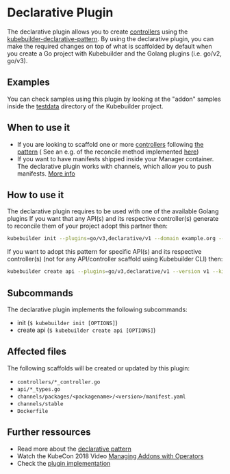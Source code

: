 # Declarative Plugin

The declarative plugin allows you to create [controllers][controller-runtime] using the [kubebuilder-declarative-pattern][kubebuilder-declarative-pattern]. 
By using the declarative plugin, you can make the required changes on top of what is scaffolded by default when you create a Go project with Kubebuilder and the Golang plugins (i.e. go/v2, go/v3). 

<aside class="note">
<h1>Examples</h1>

You can check samples using this plugin by looking at the "addon" samples inside the [testdata][testdata] directory of the Kubebuilder project.

</aside> 


## When to use it

- If you are looking to scaffold one or more [controllers][controller-runtime] following [the pattern][kubebuilder-declarative-pattern] ( See an e.g. of the reconcile method implemented [here][addon-v3-controller]) 
- If you want to have manifests shipped inside your Manager container. The declarative plugin works with channels, which allow you to push manifests. [More info][addon-channels-info]

## How to use it

The declarative plugin requires to be used with one of the available Golang plugins
If you want that any API(s) and its respective controller(s) generate to reconcile them of your project adopt this partner then:  

```sh
kubebuilder init --plugins=go/v3,declarative/v1 --domain example.org --repo example.org/guestbook-operator
```

If you want to adopt this pattern for specific API(s) and its respective controller(s) (not for any API/controller scaffold using Kubebuilder CLI) then:  

```sh
kubebuilder create api --plugins=go/v3,declarative/v1 --version v1 --kind Guestbook
```

## Subcommands

The declarative plugin implements the following subcommands:

* init (`$ kubebuilder init [OPTIONS]`)
* create api (`$ kubebuilder create api [OPTIONS]`)

## Affected files

The following scaffolds will be created or updated by this plugin:

* `controllers/*_controller.go`
* `api/*_types.go`
* `channels/packages/<packagename>/<version>/manifest.yaml`
* `channels/stable`
* `Dockerfile`

## Further ressources

* Read more about the [declarative pattern][kubebuilder-declarative-pattern]
* Watch the KubeCon 2018 Video [Managing Addons with Operators][kubecon-video]
* Check the [plugin implementation][plugin-implementation]

[dockerfile-addon]: https://github.com/kubernetes-sigs/kubebuilder/blob/master/testdata/project-v3-addon/Dockerfile#L16-L19
[addon-channels-info]: https://github.com/kubernetes-sigs/kubebuilder-declarative-pattern/blob/master/docs/addon/walkthrough/README.md#adding-a-manifest
[controller-runtime]: https://github.com/kubernetes-sigs/controller-runtime
[kubebuilder-declarative-pattern]: https://github.com/kubernetes-sigs/kubebuilder-declarative-pattern
[testdata]: https://github.com/kubernetes-sigs/kubebuilder/tree/master/testdata/
[kubecon-video]: https://www.youtube.com/watch?v=LPejvfBR5_w
[plugin-implementation]: https://github.com/kubernetes-sigs/kubebuilder/tree/master/pkg/plugins/golang/declarative
[addon-v3-controller]: https://github.com/kubernetes-sigs/kubebuilder/tree/master/testdata/project-v3-addon